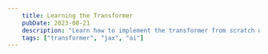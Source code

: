 ```yaml
---
    title: Learning the Transformer
    pubDate: 2023-08-21
    description: "Learn how to implement the transformer from scratch using JAX"
    tags: ["transformer", "jax", "ai"]
---
```

